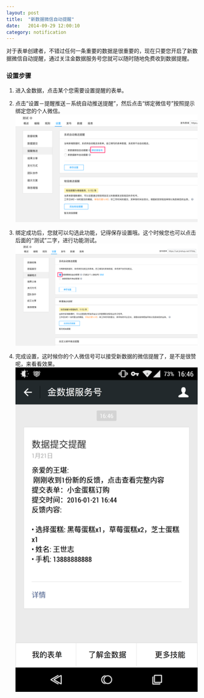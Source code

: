 ```yaml
---
layout: post
title:  "新数据微信自动提醒"
date:   2014-09-29 12:00:10
category: notification
---
```


对于表单创建者，不错过任何一条重要的数据是很重要的，现在只要您开启了新数据微信自动提醒，通过关注金数据服务号您就可以随时随地免费收到数据提醒。


### 设置步骤

1. 进入金数据，点击某个您需要设置提醒的表单。

2. 点击“设置－提醒推送－系统自动推送提醒”，然后点击“绑定微信号”按照提示绑定您的个人微信。
	![](/images/wechat-date-push-1.png)

3. 绑定成功后，您就可以勾选此功能，记得保存设置哦。这个时候您也可以点击后面的“测试”二字，进行功能测试。
	![](/images/wechat-date-push-2.png)

4. 完成设置，这时候你的个人微信号可以接受新数据的微信提醒了，是不是很赞呢，来看看效果。
	![](/images/wechat-date-push-3.png)	

